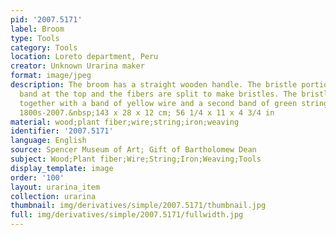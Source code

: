 ```yaml
---
pid: '2007.5171'
label: Broom
type: Tools
category: Tools
location: Loreto department, Peru
creator: Unknown Urarina maker
format: image/jpeg
description: The broom has a straight wooden handle. The bristle portion has a woven
  band at the top and the fibers are split to make bristles. The bristles are bound
  together with a band of yellow wire and a second band of green string.&nbsp;Late
  1800s-2007.&nbsp;143 x 28 x 12 cm; 56 1/4 x 11 x 4 3/4 in
material: wood;plant fiber;wire;string;iron;weaving
identifier: '2007.5171'
language: English
source: Spencer Museum of Art; Gift of Bartholomew Dean
subject: Wood;Plant fiber;Wire;String;Iron;Weaving;Tools
display_template: image
order: '100'
layout: urarina_item
collection: urarina
thumbnail: img/derivatives/simple/2007.5171/thumbnail.jpg
full: img/derivatives/simple/2007.5171/fullwidth.jpg
---
```


